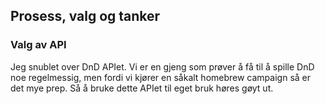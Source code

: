 
## Prosess, valg og tanker

### Valg av API
Jeg snublet over DnD APIet. Vi er en gjeng som prøver å få til å spille DnD noe regelmessig, men fordi vi kjører en såkalt homebrew campaign så er det mye prep. Så å bruke dette APIet til eget bruk høres gøyt ut. 

